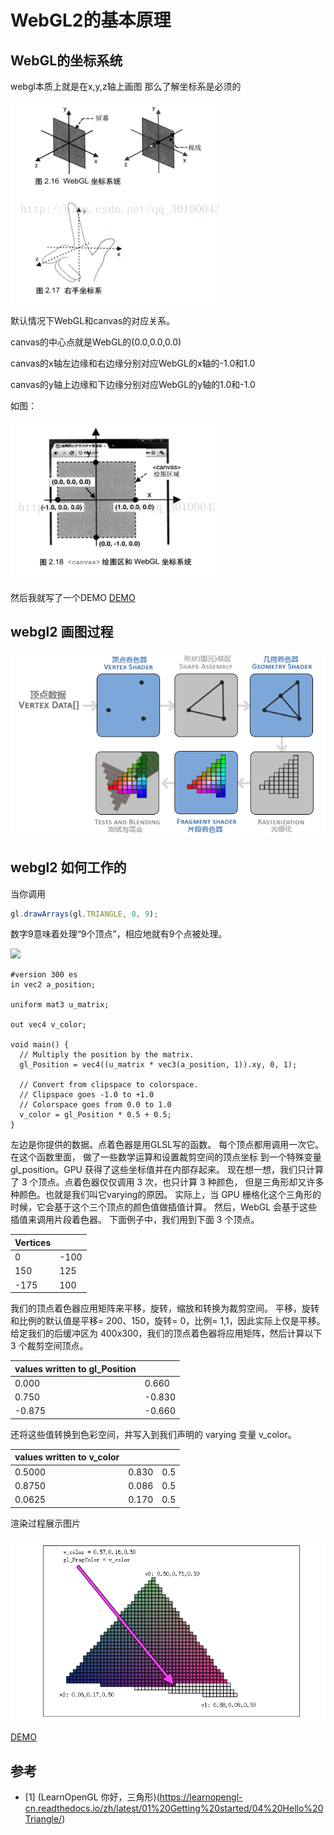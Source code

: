 # WebGL2的基本原理

## WebGL的坐标系统

webgl本质上就是在x,y,z轴上画图 那么了解坐标系是必须的

![](/webgl2/images/20170427210433784.png)

默认情况下WebGL和canvas的对应关系。

canvas的中心点就是WebGL的(0.0,0.0,0.0)

canvas的x轴左边缘和右边缘分别对应WebGL的x轴的-1.0和1.0

canvas的y轴上边缘和下边缘分别对应WebGL的y轴的1.0和-1.0

如图：

![](/webgl2/images/20170427210454807.png)

然后我就写了一个DEMO
[DEMO](https://codepen.io/andypinet/pen/vYyegZv?editors=0110)


## webgl2 画图过程

![](/webgl2/images/pipeline.png)

## webgl2 如何工作的

当你调用
```javascript
gl.drawArrays(gl.TRIANGLE, 0, 9);
```

数字9意味着处理“9个顶点”，相应地就有9个点被处理。


![](https://webgl2fundamentals.org/webgl/lessons/resources/vertex-shader-anim.gif)


```
#version 300 es
in vec2 a_position;

uniform mat3 u_matrix;

out vec4 v_color;

void main() {
  // Multiply the position by the matrix.
  gl_Position = vec4((u_matrix * vec3(a_position, 1)).xy, 0, 1);

  // Convert from clipspace to colorspace.
  // Clipspace goes -1.0 to +1.0
  // Colorspace goes from 0.0 to 1.0
  v_color = gl_Position * 0.5 + 0.5;
}
```

左边是你提供的数据。点着色器是用GLSL写的函数。 每个顶点都用调用一次它。在这个函数里面， 做了一些数学运算和设置裁剪空间的顶点坐标 到一个特殊变量gl_position。GPU 获得了这些坐标值并在内部存起来。
现在想一想，我们只计算了 3 个顶点。点着色器仅仅调用 3 次，也只计算 3 种颜色， 但是三角形却又许多种颜色。也就是我们叫它varying的原因。
实际上，当 GPU 栅格化这个三角形的时候，它会基于这个三个顶点的颜色值做插值计算。 然后，WebGL 会基于这些插值来调用片段着色器。
下面例子中，我们用到下面 3 个顶点。

| Vertices      |  |
| ----------- | ----------- |
| 0      | -100       |
| 150   | 125        |
| -175 |  100 |

我们的顶点着色器应用矩阵来平移，旋转，缩放和转换为裁剪空间。 平移，旋转和比例的默认值是平移= 200、150，旋转= 0，比例= 1,1，因此实际上仅是平移。 给定我们的后缓冲区为 400x300，我们的顶点着色器将应用矩阵，然后计算以下 3 个裁剪空间顶点。

| values written to gl_Position | |
| ----------- | ----------- |
| 0.000 | 0.660 |
| 0.750 | -0.830 |
| -0.875 | -0.660 |


还将这些值转换到色彩空间，并写入到我们声明的 varying 变量 v_color。

| values written to v_color | | |
| ----------- | ----------- |----------- |
| 0.5000 |	0.830	| 0.5 |
| 0.8750|	0.086 |	0.5 |
| 0.0625	|0.170	 | 0.5 |


渲染过程展示图片


![](/webgl2/images/2021-02-25105252.png)


[DEMO](https://codepen.io/andypinet/pen/JjbMjJJ?editors=0010)


## 参考

- [1] (LearnOpenGL 你好，三角形)(https://learnopengl-cn.readthedocs.io/zh/latest/01%20Getting%20started/04%20Hello%20Triangle/)
